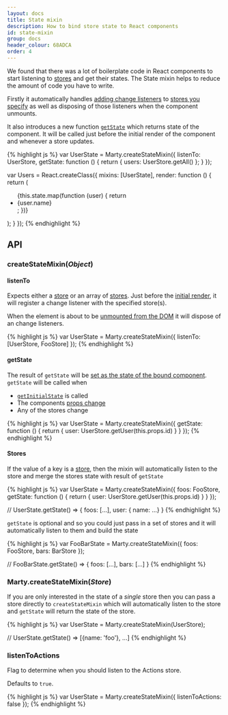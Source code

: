 ```yaml
---
layout: docs
title: State mixin
description: How to bind store state to React components
id: state-mixin
group: docs
header_colour: 68ADCA
order: 4
---
```


We found that there was a lot of boilerplate code in React components to start listening to [stores](/docs/stores.html) and get their states. The State mixin helps to reduce the amount of code you have to write.

Firstly it automatically handles [adding change listeners](/docs/stores.html#addChangeListener) to [stores you specify](#listenTo) as well as disposing of those listeners when the component unmounts.

It also introduces a new function [<code>getState</code>](#getState) which returns state of the component. It will be called just before the initial render of the component and whenever a store updates.

{% highlight js %}
var UserState = Marty.createStateMixin({
  listenTo: UserStore,
  getState: function () {
    return {
      users: UserStore.getAll()
    };
  }
});

var Users = React.createClass({
  mixins: [UserState],
  render: function () {
    return (<ul>
      {this.state.map(function (user) {
        return <li>{user.name}</li>;
      })}
    </ul>);
  }
});
{% endhighlight %}


<h2 id="api">API</h2>

<h3 id="createStateMixinObject">createStateMixin(<i>Object</i>)</h3>

<h4 id="listenTo">listenTo</h4>

Expects either a [store](/docs/stores.html) or an array of [stores](/docs/stores.html). Just before the [initial render](http://facebook.github.io/react/docs/component-specs.html#mounting-componentwillmount), it will register a change listener with the specified store(s).

When the element is about to be [unmounted from the DOM](http://facebook.github.io/react/docs/component-specs.html#unmounting-componentwillunmount) it will dispose of an change listeners.

{% highlight js %}
var UserState = Marty.createStateMixin({
  listenTo: [UserStore, FooStore]
});
{% endhighlight %}

<h4 id="getState">getState</h4>

The result of <code>getState</code> will be [set as the state of the bound component](http://facebook.github.io/react/docs/component-api.html#setstate). <code>getState</code> will be called when

* [<code>getInitialState</code>](http://facebook.github.io/react/docs/component-specs.html#getinitialstate) is called
* The components [props change](http://facebook.github.io/react/docs/component-specs.html#updating-componentwillupdate)
* Any of the stores change

{% highlight js %}
var UserState = Marty.createStateMixin({
  getState: function () {
    return {
      user: UserStore.getUser(this.props.id)
    }
  }
});
{% endhighlight %}

<h4 id="stores">Stores</h4>

If the value of a key is a [store](/docs/stores.html), then the mixin will automatically listen to the store and merge the stores state with result of <code>getState</code>

{% highlight js %}
var UserState = Marty.createStateMixin({
  foos: FooStore,
  getState: function () {
    return {
      user: UserStore.getUser(this.props.id)
    }
  }
});

// UserState.getState() =>
{
  foos: [...],
  user: { name: ...}
}
{% endhighlight %}

<code>getState</code> is optional and so you could just pass in a set of stores and it will automatically listen to them and build the state

{% highlight js %}
var FooBarState = Marty.createStateMixin({
  foos: FooStore,
  bars: BarStore
});

// FooBarState.getState() =>
{
  foos: [...],
  bars: [...]
}
{% endhighlight %}

<h3 id="createStateMixinStore">Marty.createStateMixin(<i>Store</i>)</h3>

If you are only interested in the state of a *single* store then you can pass a store directly to <code>createStateMixin</code> which will automatically listen to the store and <code>getState</code> will return the state of the store.


{% highlight js %}
var UserState = Marty.createStateMixin(UserStore);

// UserState.getState() =>
[{name: 'foo'}, ...]
{% endhighlight %}

<h3 id="listenToActions">listenToActions</h3>

Flag to determine when you should listen to the Actions store.

Defaults to ``true``.

{% highlight js %}
var UserState = Marty.createStateMixin({
  listenToActions: false
});
{% endhighlight %}